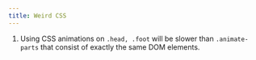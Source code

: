 ```yaml
---
title: Weird CSS
---
```


1. Using CSS animations on `.head, .foot` will be slower than `.animate-parts` that consist of exactly the same DOM elements.
